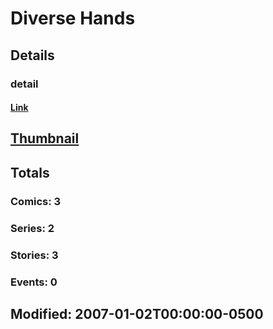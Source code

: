 # Diverse  Hands 
## Details
### detail
#### [Link](http://marvel.com/comics/creators/2272/diverse_hands?utm_campaign=apiRef&utm_source=225578a89fc76f3d20fbffda5d17a88d)
## [Thumbnail](http://i.annihil.us/u/prod/marvel/i/mg/b/40/image_not_available.jpg)
## Totals
### Comics: 3
### Series: 2
### Stories: 3
### Events: 0
## Modified: 2007-01-02T00:00:00-0500
